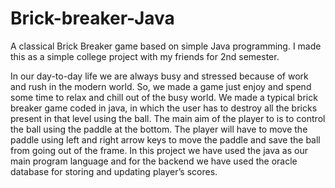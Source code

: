 # Brick-breaker-Java
A classical Brick Breaker game based on simple Java programming. I made this as a simple college project with my friends for 2nd semester.

In our day-to-day life we are always busy and stressed because of work and rush in the modern world. So, we made a game just enjoy and spend some time to relax and chill out of 
the busy world. We made a typical brick breaker game coded in java, in which the user has to destroy all the bricks present in that level using the ball. The main aim of the 
player to is to control the ball using the paddle at the bottom. The player will have to move the paddle using left and right arrow keys to move the paddle and save the ball from 
going out of the frame. In this project we have used the java as our main program language and for the backend we have used the oracle database for storing and updating player’s 
scores.
